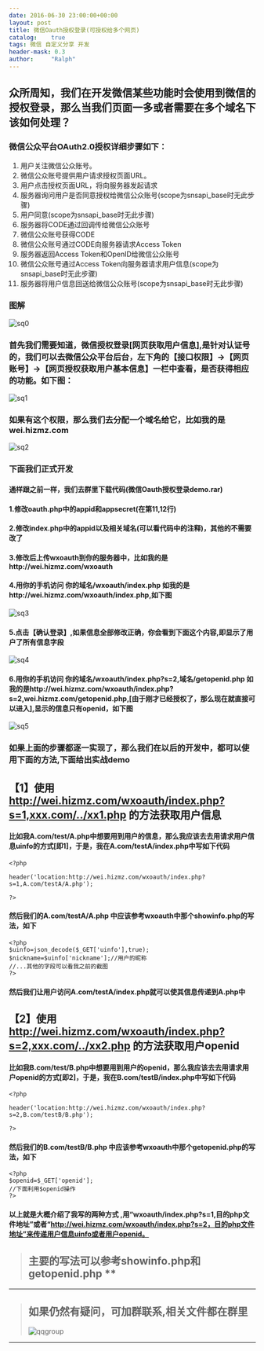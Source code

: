 ```yaml
---
date: 2016-06-30 23:00:00+00:00
layout: post
title: 微信Oauth授权登录(可授权给多个网页)
catalog:    true
tags: 微信 自定义分享 开发
header-mask: 0.3
author:     "Ralph"
---
```


## 众所周知，我们在开发微信某些功能时会使用到微信的授权登录，那么当我们页面一多或者需要在多个域名下该如何处理？


### 微信公众平台OAuth2.0授权详细步骤如下：

1. 用户关注微信公众账号。
2. 微信公众账号提供用户请求授权页面URL。
3. 用户点击授权页面URL，将向服务器发起请求
4. 服务器询问用户是否同意授权给微信公众账号(scope为snsapi_base时无此步骤)
5. 用户同意(scope为snsapi_base时无此步骤)
6. 服务器将CODE通过回调传给微信公众账号
7. 微信公众账号获得CODE
8. 微信公众账号通过CODE向服务器请求Access Token
9. 服务器返回Access Token和OpenID给微信公众账号
10. 微信公众账号通过Access Token向服务器请求用户信息(scope为snsapi_base时无此步骤)
11. 服务器将用户信息回送给微信公众账号(scope为snsapi_base时无此步骤)

### 图解
![sq0](/img/blog/oauth-detail.JPG)

### 首先我们需要知道，微信授权登录[网页获取用户信息],是针对认证号的，我们可以去微信公众平台后台，左下角的【接口权限】->【网页账号】->【网页授权获取用户基本信息】一栏中查看，是否获得相应的功能。如下图：
![sq1](/img/blog/oauth-quanxian.JPG)

### 如果有这个权限，那么我们去分配一个域名给它，比如我的是wei.hizmz.com
![sq2](/img/blog/oauth-seturl.JPG)

### 下面我们正式开发

#### 通样跟之前一样，我们去群里下载代码(微信Oauth授权登录demo.rar)

#### 1.修改oauth.php中的appid和appsecret(在第11,12行)

#### 2.修改index.php中的appid以及相关域名(可以看代码中的注释)，其他的不需要改了

#### 3.修改后上传wxoauth到你的服务器中，比如我的是http://wei.hizmz.com/wxoauth

#### 4.用你的手机访问 你的域名/wxoauth/index.php 如我的是http://wei.hizmz.com/wxoauth/index.php,如下图
![sq3](/img/blog/oauth-login.png)

#### 5.点击【确认登录】,如果信息全部修改正确，你会看到下面这个内容,即显示了用户了所有信息字段
![sq4](/img/blog/oauth-allinfo.jpg)

#### 6.用你的手机访问 你的域名/wxoauth/index.php?s=2,域名/getopenid.php 如我的是http://wei.hizmz.com/wxoauth/index.php?s=2,wei.hizmz.com/getopenid.php,[由于刚才已经授权了，那么现在就直接可以进入],显示的信息只有openid，如下图
![sq5](/img/blog/oauth-openid.jpg)


### 如果上面的步骤都逐一实现了，那么我们在以后的开发中，都可以使用下面的方法,下面给出实战demo

## 【1】使用 http://wei.hizmz.com/wxoauth/index.php?s=1,xxx.com/../xx1.php 的方法获取用户信息

#### 比如我A.com/test/A.php中想要用到用户的信息，那么我应该去去用请求用户信息uinfo的方式[即1]，于是，我在A.com/testA/index.php中写如下代码

```
<?php

header('location:http://wei.hizmz.com/wxoauth/index.php?s=1,A.com/testA/A.php');

?>

```

#### 然后我们的A.com/testA/A.php 中应该参考wxoauth中那个showinfo.php的写法，如下

```
<?php
$uinfo=json_decode($_GET['uinfo'],true);
$nickname=$uinfo['nickname'];//用户的昵称
//...其他的字段可以看我之前的截图
?>

```

#### 然后我们让用户访问A.com/testA/index.php就可以使其信息传递到A.php中

## 【2】使用 http://wei.hizmz.com/wxoauth/index.php?s=2,xxx.com/../xx2.php 的方法获取用户openid

#### 比如我B.com/test/B.php中想要用到用户的openid，那么我应该去去用请求用户openid的方式[即2]，于是，我在B.com/testB/index.php中写如下代码

```
<?php

header('location:http://wei.hizmz.com/wxoauth/index.php?s=2,B.com/testB/B.php');

?>

```

#### 然后我们的B.com/testB/B.php 中应该参考wxoauth中那个getopenid.php的写法，如下

```
<?php
$openid=$_GET['openid'];
//下面利用$openid操作
?>

```

#### 以上就是大概介绍了我写的两种方式 ,用“wxoauth/index.php?s=1,目的php文件地址”或者“http://wei.hizmz.com/wxoauth/index.php?s=2，目的php文件地址”来传递用户信息uinfo或者用户openid。

>## 主要的写法可以参考showinfo.php和getopenid.php **

___
>## 如果仍然有疑问，可加群联系,相关文件都在群里
>![qqgroup](/img/blog/qqgroup.jpg)
___








